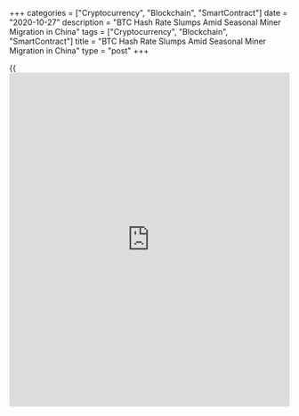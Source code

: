 +++
categories = ["Cryptocurrency", "Blockchain", "SmartContract"]
date = "2020-10-27"
description = "BTC Hash Rate Slumps Amid Seasonal Miner Migration in China"
tags = ["Cryptocurrency", "Blockchain", "SmartContract"]
title = "BTC Hash Rate Slumps Amid Seasonal Miner Migration in China"
type = "post"
+++

{{<iframe id="large-banner" src="https://www.bounty.group/#slide=23.0" width="100%" height="600" scrolling="no" style="border: 0px solid rgb(216, 221, 230); border-radius: 3px;">}}

Mining data [aggregator](https://www.fintechee.com/features/price-aggregator/)s attribute a slump in Bitcoin’s hash rate to the
end of the wet season in Sichuan, resulting in many miners migrating to
other jurisdictions. On Oct. 26, Thomas Heller of Bitcoin (BTC) mining
blog Hashr8 reported that roughly 22 exahashes per second (EH/s) of
mining power had left the Bitcoin network, coinciding with the end of
the season the previous day (based on weather forecasts).

![BTC hash rate slumps amid seasonal miner migration in China][1]

Kevin Zhang of mining-focused Digital Currency Group subsidiary Foundry
also estimated a 20 EH/s drop, noting the seven-day average for
Bitcoin’s hashrate was 132.9 EH/s while [daily](https://www.fintecher.org/2020/03/03/forex-trading-daily-strategy/) hash rate concurrently
tagged 112.9 EH/s. Blockchain.com estimates Bitcoin’s hash rate to have
fallen from 151.1 EH/s on Oct. 24 to 116.3 EH/s the following day.

The province of Sichuan is one of the world’s largest hubs for mining
activity. Miners flock there to take advantage of cheap hydro-
electricity during the rainy season and then just as quickly leave. In
2018, it was estimated that 80% of Chinese miners migrate to Sichuan for
rainy season from other parts of the country. CoinShares data published
during December 2019 estimated Sichuan represents 54% of global mining
activity. Heller also shared data estimating the next Bitcoin mining
difficulty adjustment at the end of this week will see a reduction of
between 7.4% and 8.8%. If accurate, the event would comprise 2020’s
second-largest negative adjustment after the near 16% drop that followed
the ‘Black Thursday’ crash in March.

_Source:[FXPro][2]_

   1. /files/downloads/3/5/3/353cf1f37aa9542539dc18b339534568_f53953056d0855ed44e83f673dc6f865.png
   2. /geturl/index/0727e53a68af6a1e364bafdf03038befe4f00546/
